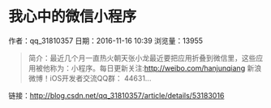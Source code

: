 # 我心中的微信小程序
作者：qq_31810357
日期：2016-11-16 10:39
浏览量：13955
> 简介：最近几个月一直热火朝天张小龙最近要把应用折叠到微信里，这些应用被他称为：小程序。每日更新关注:http://weibo.com/hanjunqiang  新浪微博！iOS开发者交流QQ群： 44631...

 链接：http://blog.csdn.net/qq_31810357/article/details/53183016
